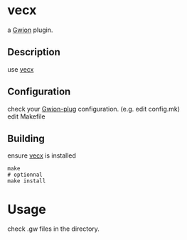 # vecx
  a [Gwion](https://github.com/Gwion/Gwion) plugin.  
## Description
use [vecx](https://github.com/.../vecx)
## Configuration
check your [Gwion-plug](https://github.com/Gwion/Gwion-plug) configuration. (e.g. edit config.mk)  
edit Makefile
## Building
ensure [vecx](https://github.com/.../vecx) is installed
```
make
# optionnal
make install
```
# Usage
check .gw files in the directory.
